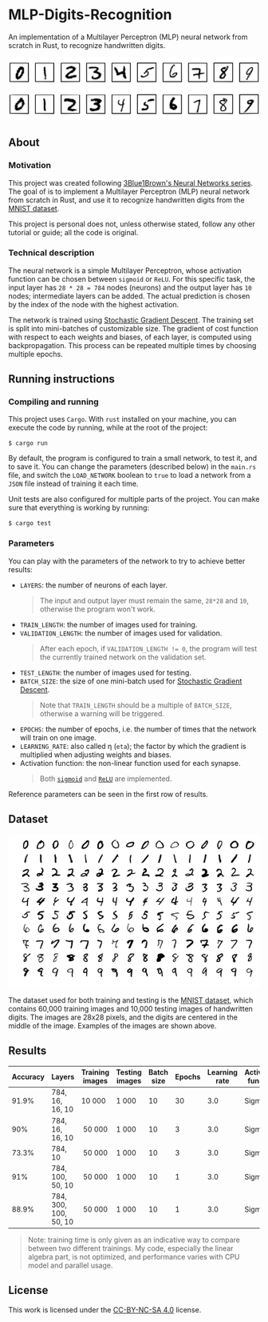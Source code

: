 # MLP-Digits-Recognition
An implementation of a Multilayer Perceptron (MLP) neural network from scratch in Rust, to recognize handwritten digits.

![MNIST dataset banner](assets/mnist-banner.png)

## About
### Motivation
This project was created following [3Blue1Brown's Neural Networks series](https://youtu.be/aircAruvnKk). The goal of is to implement a Multilayer Perceptron (MLP) neural network from scratch in Rust, and use it to recognize handwritten digits from the [MNIST dataset](http://yann.lecun.com/exdb/mnist/).

This project is personal does not, unless otherwise stated, follow any other tutorial or guide; all the code is original.

### Technical description
The neural network is a simple Multilayer Perceptron, whose activation function can be chosen between `sigmoid` or `ReLU`. For this specific task, the input layer has `28 * 28 = 784` nodes (neurons) and the output layer has `10` nodes; intermediate layers can be added. The actual prediction is chosen by the index of the node with the highest activation.

The network is trained using [Stochastic Gradient Descent](https://en.wikipedia.org/wiki/Stochastic_gradient_descent). The training set is split into mini-batches of customizable size. The gradient of cost function with respect to each weights and biases, of each layer, is computed using backpropagation. This process can be repeated multiple times by choosing multiple epochs.

## Running instructions
### Compiling and running
This project uses `Cargo`. With `rust` installed on your machine, you can execute the code by running, while at the root of the project:
```console
$ cargo run
```

By default, the program is configured to train a small network, to test it, and to save it. You can change the parameters (described below) in the `main.rs` file, and switch the `LOAD_NETWORK` boolean to `true` to load a network from a `JSON` file instead of training it each time.

Unit tests are also configured for multiple parts of the project. You can make sure that everything is working by running:
```console
$ cargo test
```

### Parameters
You can play with the parameters of the network to try to achieve better results:
- `LAYERS`: the number of neurons of each layer. 
  > The input and output layer must remain the same, `28*28` and `10`, otherwise the program won't work.
- `TRAIN_LENGTH`: the number of images used for training.
- `VALIDATION_LENGTH`: the number of images used for validation.
   > After each epoch, if `VALIDATION_LENGTH != 0`, the program will test the currently trained network on the validation set.
- `TEST_LENGTH`: the number of images used for testing.
- `BATCH_SIZE`: the size of one mini-batch used for [Stochastic Gradient Descent](https://en.wikipedia.org/wiki/Stochastic_gradient_descent). 
  > Note that `TRAIN_LENGTH` should be a multiple of `BATCH_SIZE`, otherwise a warning will be triggered.
- `EPOCHS`: the number of epochs, i.e. the number of times that the network will train on one image.
- `LEARNING_RATE`: also called η (`eta`); the factor by which the gradient is multiplied when adjusting weights and biases.
- Activation function: the non-linear function used for each synapse. 
  > Both [`sigmoid`](https://en.wikipedia.org/wiki/Sigmoid_function) and [`ReLU`](https://en.wikipedia.org/wiki/Rectifier_(neural_networks)) are implemented.

Reference parameters can be seen in the first row of results.

## Dataset
[![MNIST examples](assets/mnist-examples.png)](http://yann.lecun.com/exdb/mnist/)

The dataset used for both training and testing is the [MNIST dataset](http://yann.lecun.com/exdb/mnist/), which contains 60,000 training images and 10,000 testing images of handwritten digits. The images are 28x28 pixels, and the digits are centered in the middle of the image. Examples of the images are shown above.

## Results
| Accuracy | Layers | Training images | Testing images | Batch size | Epochs | Learning rate | Activation function | Training time |
| - | - | - | - | - | - | - | - | - |
| 91.9% | 784, 16, 16, 10 | 10 000 | 1 000 | 10 | 30 | 3.0 | Sigmoid | 478s |
| 90% | 784, 16, 16, 10 | 50 000 | 1 000 | 10 | 3 | 3.0 | Sigmoid | 232s |
| 73.3% | 784, 10 | 50 000 | 1 000 | 10 | 3 | 3.0 | Sigmoid | 137s |
| 91% | 784, 100, 50, 10 | 50 000 | 1 000 | 10 | 1 | 3.0 | Sigmoid | 503s |
| 88.9% | 784, 300, 100, 50, 10 | 50 000 | 1 000 | 10 | 1 | 3.0 | Sigmoid | 1 691s |

> Note: training time is only given as an indicative way to compare between two different trainings. My code, especially the linear algebra part, is not optimized, and performance varies with CPU model and parallel usage.

## License
This work is licensed under the [CC-BY-NC-SA 4.0](https://creativecommons.org/licenses/by-nc-sa/4.0/) license.